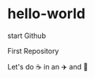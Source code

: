 hello-world
==========

start Github

First Repository

Let's do :coffee: in an :airplane: and :dancer:
